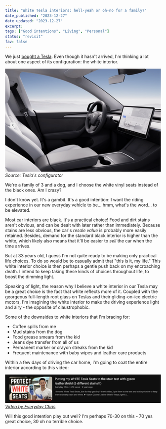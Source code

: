 ```yaml
---
title: "White Tesla interiors: hell-yeah or oh-no for a family?"
date_published: "2023-12-27"
date_updated: "2023-12-27"
excerpt:
tags: ["Good intentions", "Living", "Personal"]
status: "revisit"
fav: false
---
```


We just [bought a Tesla](/tesla). Even though it hasn't arrived, I'm thinking a lot about one aspect of its configuration: the white interior.

![picture of a Tesla with white interior](images/tesla-white-interior.png)
*Source: Tesla's configurator*

We're a family of 3 and a dog, and I choose the white vinyl seats instead of the black ones. Am I crazy?

I don't know yet. It's a gambit. It's a good intention: I want the riding experience in our new everyday vehicle to be... hmm, what's the word... to be elevated.

Most car interiors are black. It's a practical choice! Food and dirt stains aren't obvious, and can be dealt with later rather than immediately. Because stains are less obvious, the car's *resale value* is probably more easily retained. Besides, demand for the standard black interior is higher than the white, which likely also means that it'll be easier to *sell* the car when the time arrives.

But at 33 years old, I guess I'm not quite ready to be making only practical life choices. To do so would be to casually admit that "this is it, my life." This white interior choice is then perhaps a gentle push back on my encroaching death. I intend to keep taking these kinds of choices throughout life, to boost the dimming light.

Speaking of light, the reason why I believe a white interior in our Tesla may be a great choice is the fact that white reflects more of it. Coupled with the georgeous full-length root glass on Teslas and their gliding-on-ice electric motors, I'm imagining the white interior to make the driving experience light and airy - the opposite of claustrophobic.

Some of the downsides to white interiors that I'm bracing for:

- Coffee spills from me
- Mud stains from the dog
- Food grease smears from the kid
- Jeans dye transfer from all of us
- Permanent marker or crayon streaks from the kid
- Frequent maintenance with baby wipes and leather care products

Within a few days of driving the car home, I'm going to coat the entire interior according to this video:

![screenshot of youtube video about a man giving instructions for protecting white seats in a Tesla](images/tesla-white-seats-gyeon.png)
*[Video by Everyday Chris](https://www.youtube.com/watch?v=O93SglcYak4)*

Will this good intention play out well? I'm perhaps 70-30 on this - 70 yes great choice, 30 oh no terrible choice.
